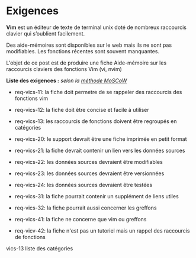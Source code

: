 # Exigences

**Vim** est un éditeur de texte de terminal unix
doté de nombreux raccourcis clavier qui s’oublient facilement.

Des aide-mémoires sont disponibles sur le web mais ils ne sont pas modifiables.
Les fonctions récentes sont souvent manquantes.

L'objet de ce post est de produire une fiche Aide-mémoire
sur les raccourcis claviers des fonctions Vim (vi, nvim)

**Liste des exigences :**
_selon la [méthode MoSCoW](https://fr.wikipedia.org/wiki/M%C3%A9thode_MoSCoW)_

- req-vics-11: la fiche doit permetre de se rappeler des raccourcis des fonctions vim
- req-vics-12: la fiche doit être concise et facile à utiliser
- req-vics-13: les raccourcis de fonctions doivent être regroupés en catégories

- req-vics-20: le support devrait être une fiche imprimée en petit format
- req-vics-21: la fiche devrait contenir un lien vers les données sources
- req-vics-22: les données sources devraient être modifiables
- req-vics-23: les données sources devraient être versionnées
- req-vics-24: les données sources devraient être testées

- req-vics-31: la fiche pourrait contenir un supplément de liens utiles
- req-vics-32: la fiche pourrait aussi concerner les greffons

- req-vics-41: la fiche ne concerne que vim ou greffons
- req-vicv-42: la fiche n'est pas un tutoriel mais un rappel des raccourcis de fonctions


vics-13 
liste des catégories

